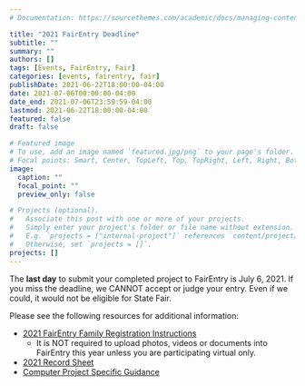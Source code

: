 ```yaml
---
# Documentation: https://sourcethemes.com/academic/docs/managing-content/

title: "2021 FairEntry Deadline"
subtitle: ""
summary: ""
authors: []
tags: [Events, FairEntry, Fair]
categories: [events, fairentry, fair]
publishDate: 2021-06-22T18:00:00-04:00
date: 2021-07-06T00:00:00-04:00
date_end: 2021-07-06T23:59:59-04:00
lastmod: 2021-06-22T18:00:00-04:00
featured: false
draft: false

# Featured image
# To use, add an image named `featured.jpg/png` to your page's folder.
# Focal points: Smart, Center, TopLeft, Top, TopRight, Left, Right, BottomLeft, Bottom, BottomRight.
image:
  caption: ""
  focal_point: ""
  preview_only: false

# Projects (optional).
#   Associate this post with one or more of your projects.
#   Simply enter your project's folder or file name without extension.
#   E.g. `projects = ["internal-project"]` references `content/project/deep-learning/index.md`.
#   Otherwise, set `projects = []`.
projects: []
---
```


The **last day** to submit your completed project to FairEntry is July 6, 2021. If you miss the deadline, we CANNOT accept or judge your entry. Even if we could, it would not be eligible for State Fair.

Please see the following resources for additional information:

* [2021 FairEntry Family Registration Instructions](https://api.ag.purdue.edu/api/DepotWS/File.ashx?t=f&i=95203)
  * It is NOT required to upload photos, videos or documents into FairEntry this year unless you are participating virtual only.
* [2021 Record Sheet](/resources/record-sheet)
* [Computer Project Specific Guidance](https://docs.google.com/presentation/d/134f3lmjaEQq_z7tjFGQ_0QRmJvrPdf5LnKvS-1FOJPs/edit?usp=sharing)

